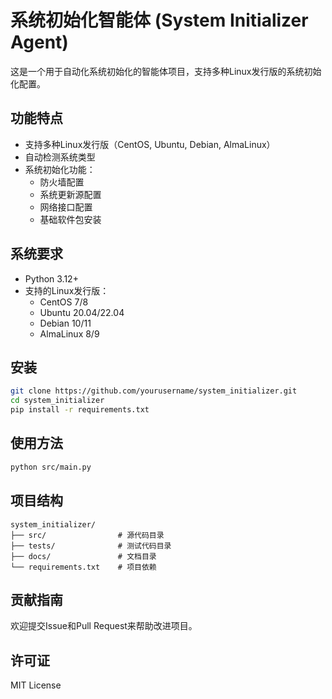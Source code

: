 # 系统初始化智能体 (System Initializer Agent)

这是一个用于自动化系统初始化的智能体项目，支持多种Linux发行版的系统初始化配置。

## 功能特点

- 支持多种Linux发行版（CentOS, Ubuntu, Debian, AlmaLinux）
- 自动检测系统类型
- 系统初始化功能：
  - 防火墙配置
  - 系统更新源配置
  - 网络接口配置
  - 基础软件包安装

## 系统要求

- Python 3.12+
- 支持的Linux发行版：
  - CentOS 7/8
  - Ubuntu 20.04/22.04
  - Debian 10/11
  - AlmaLinux 8/9

## 安装

```bash
git clone https://github.com/yourusername/system_initializer.git
cd system_initializer
pip install -r requirements.txt
```

## 使用方法

```bash
python src/main.py
```

## 项目结构

```
system_initializer/
├── src/                # 源代码目录
├── tests/              # 测试代码目录
├── docs/               # 文档目录
└── requirements.txt    # 项目依赖
```

## 贡献指南

欢迎提交Issue和Pull Request来帮助改进项目。

## 许可证

MIT License 